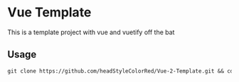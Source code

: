 # Vue Template
This is a template project with vue and vuetify off the bat

## Usage

```markdown
git clone https://github.com/headStyleColorRed/Vue-2-Template.git && cd Vue-2-Template && rm -rf .git && git init && npm install && git add . && git commit -m "first commit" && npm run serve
```
